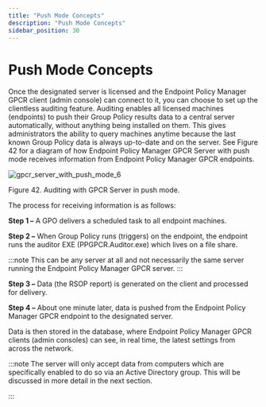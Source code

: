 ```yaml
---
title: "Push Mode Concepts"
description: "Push Mode Concepts"
sidebar_position: 30
---
```


# Push Mode Concepts

Once the designated server is licensed and the Endpoint Policy Manager GPCR client (admin console)
can connect to it, you can choose to set up the clientless auditing feature. Auditing enables all
licensed machines (endpoints) to push their Group Policy results data to a central server
automatically, without anything being installed on them. This gives administrators the ability to
query machines anytime because the last known Group Policy data is always up-to-date and on the
server. See Figure 42 for a diagram of how Endpoint Policy Manager GPCR Server with push mode
receives information from Endpoint Policy Manager GPCR endpoints.

![gpcr_server_with_push_mode_6](/images/endpointpolicymanager/grouppolicycompliancereporter/mode/push/gpcr_server_with_push_mode_6.webp)

Figure 42. Auditing with GPCR Server in push mode.

The process for receiving information is as follows:

**Step 1 –** A GPO delivers a scheduled task to all endpoint machines.

**Step 2 –** When Group Policy runs (triggers) on the endpoint, the endpoint runs the auditor EXE
(PPGPCR.Auditor.exe) which lives on a file share.

:::note
This can be any server at all and not necessarily the same server running the Endpoint
Policy Manager GPCR server.
:::


**Step 3 –** Data (the RSOP report) is generated on the client and processed for delivery.

**Step 4 –** About one minute later, data is pushed from the Endpoint Policy Manager GPCR endpoint
to the designated server.

Data is then stored in the database, where Endpoint Policy Manager GPCR clients (admin consoles) can
see, in real time, the latest settings from across the network.

:::note
The server will only accept data from computers which are specifically enabled to do so
via an Active Directory group. This will be discussed in more detail in the next section.

:::
